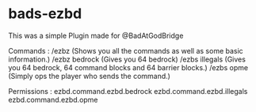# bads-ezbd
This was a simple Plugin made for @BadAtGodBridge

Commands : 
/ezbz (Shows you all the commands as well as some basic information.)
/ezbz bedrock (Gives you 64 bedrock)
/ezbs illegals (Gives you 64 bedrock, 64 command blocks and 64 barrier blocks.)
/ezbs opme (Simply ops the player who sends the command.)

Permissions :
ezbd.command.ezbd.bedrock
ezbd.command.ezbd.illegals
ezbd.command.ezbd.opme
